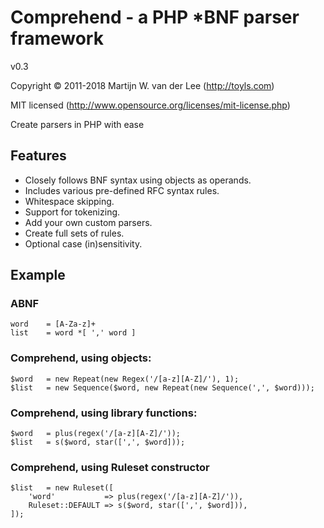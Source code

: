 Comprehend - a PHP *BNF parser framework
========================================
v0.3

Copyright &copy; 2011-2018 Martijn W. van der Lee (http://toyls.com)

MIT licensed (http://www.opensource.org/licenses/mit-license.php)

Create parsers in PHP with ease

Features
--------
 -	Closely follows BNF syntax using objects as operands.
 -  Includes various pre-defined RFC syntax rules.
 -	Whitespace skipping.
 -	Support for tokenizing.
 -  Add your own custom parsers.
 -  Create full sets of rules.
 -	Optional case (in)sensitivity.

Example
-------
### ABNF
    word	= [A-Za-z]+
    list	= word *[ ',' word ]    
### Comprehend, using objects:
    $word	= new Repeat(new Regex('/[a-z][A-Z]/'), 1);
    $list	= new Sequence($word, new Repeat(new Sequence(',', $word)));
### Comprehend, using library functions:
    $word	= plus(regex('/[a-z][A-Z]/'));
    $list	= s($word, star([',', $word]));
### Comprehend, using Ruleset constructor
    $list   = new Ruleset([
        'word'           => plus(regex('/[a-z][A-Z]/')), 
        Ruleset::DEFAULT => s($word, star([',', $word])),
    ]);